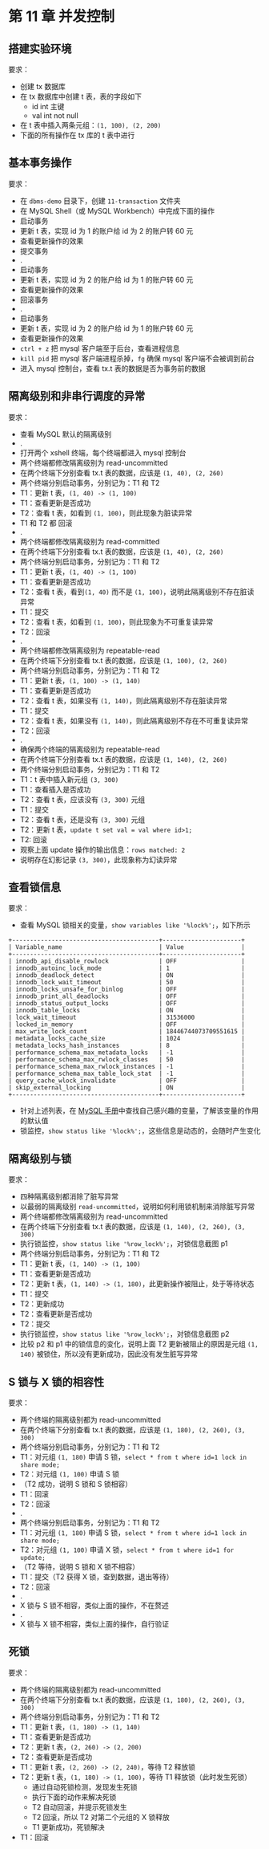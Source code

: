 # 第 11 章 并发控制

## 搭建实验环境

要求：

- 创建 tx 数据库
- 在 tx 数据库中创建 t 表，表的字段如下
  - id int 主键
  - val int not null
- 在 t 表中插入两条元组：`(1, 100), (2, 200)`
- 下面的所有操作在 tx 库的 t 表中进行

## 基本事务操作

要求：

- 在 `dbms-demo` 目录下，创建 `11-transaction` 文件夹
- 在 MySQL Shell（或 MySQL Workbench）中完成下面的操作
- 启动事务
- 更新 t 表，实现 id 为 1 的账户给 id 为 2 的账户转 60 元
- 查看更新操作的效果
- 提交事务
- .
- 启动事务
- 更新 t 表，实现 id 为 2 的账户给 id 为 1 的账户转 60 元
- 查看更新操作的效果
- 回滚事务
- .
- 启动事务
- 更新 t 表，实现 id 为 2 的账户给 id 为 1 的账户转 60 元
- 查看更新操作的效果
- `ctrl + z` 把 mysql 客户端至于后台，查看进程信息
- `kill pid` 把 mysql 客户端进程杀掉，`fg` 确保 mysql 客户端不会被调到前台
- 进入 mysql 控制台，查看 tx.t 表的数据是否为事务前的数据

## 隔离级别和非串行调度的异常

要求：

- 查看 MySQL 默认的隔离级别
- .
- 打开两个 xshell 终端，每个终端都进入 mysql 控制台
- 两个终端都修改隔离级别为 read-uncommitted
- 在两个终端下分别查看 tx.t 表的数据，应该是 `(1, 40), (2, 260)`
- 两个终端分别启动事务，分别记为：T1 和 T2
- T1：更新 t 表，`(1, 40) -> (1, 100)`
- T1：查看更新是否成功
- T2：查看 t 表，如看到 `(1, 100)`，则此现象为脏读异常
- T1 和 T2 都 回滚
- .
- 两个终端都修改隔离级别为 read-committed
- 在两个终端下分别查看 tx.t 表的数据，应该是 `(1, 40), (2, 260)`
- 两个终端分别启动事务，分别记为：T1 和 T2
- T1：更新 t 表，`(1, 40) -> (1, 100)`
- T1：查看更新是否成功
- T2：查看 t 表，看到`(1, 40)` 而不是 `(1, 100)`，说明此隔离级别不存在脏读异常
- T1：提交
- T2：查看 t 表，如看到 `(1, 100)`，则此现象为不可重复读异常
- T2：回滚
- .
- 两个终端都修改隔离级别为 repeatable-read
- 在两个终端下分别查看 tx.t 表的数据，应该是 `(1, 100), (2, 260)`
- 两个终端分别启动事务，分别记为：T1 和 T2
- T1：更新 t 表，`(1, 100) -> (1, 140)`
- T1：查看更新是否成功
- T2：查看 t 表，如果没有 `(1, 140)`，则此隔离级别不存在脏读异常
- T1：提交
- T2：查看 t 表，如果没有 `(1, 140)`，则此隔离级别不存在不可重复读异常
- T2：回滚
- .
- 确保两个终端的隔离级别为 repeatable-read
- 在两个终端下分别查看 tx.t 表的数据，应该是 `(1, 140), (2, 260)`
- 两个终端分别启动事务，分别记为：T1 和 T2
- T1：t 表中插入新元组 `(3, 300)`
- T1：查看插入是否成功
- T2：查看 t 表，应该没有 `(3, 300)` 元组
- T1：提交
- T2：查看 t 表，还是没有 `(3, 300)` 元组
- T2：更新 t 表，`update t set val = val where id>1;`
- T2: 回滚
- 观察上面 update 操作的输出信息：`rows matched: 2`
- 说明存在幻影记录 `(3, 300)`，此现象称为幻读异常

## 查看锁信息

要求：

- 查看 MySQL 锁相关的变量，`show variables like '%lock%';`，如下所示
```
+-----------------------------------------+----------------------+
| Variable_name                           | Value                |
+-----------------------------------------+----------------------+
| innodb_api_disable_rowlock              | OFF                  |
| innodb_autoinc_lock_mode                | 1                    |
| innodb_deadlock_detect                  | ON                   |
| innodb_lock_wait_timeout                | 50                   |
| innodb_locks_unsafe_for_binlog          | OFF                  |
| innodb_print_all_deadlocks              | OFF                  |
| innodb_status_output_locks              | OFF                  |
| innodb_table_locks                      | ON                   |
| lock_wait_timeout                       | 31536000             |
| locked_in_memory                        | OFF                  |
| max_write_lock_count                    | 18446744073709551615 |
| metadata_locks_cache_size               | 1024                 |
| metadata_locks_hash_instances           | 8                    |
| performance_schema_max_metadata_locks   | -1                   |
| performance_schema_max_rwlock_classes   | 50                   |
| performance_schema_max_rwlock_instances | -1                   |
| performance_schema_max_table_lock_stat  | -1                   |
| query_cache_wlock_invalidate            | OFF                  |
| skip_external_locking                   | ON                   |
+-----------------------------------------+----------------------+
```
- 针对上述列表，在 [MySQL 手册](https://dev.mysql.com/doc/refman/8.0/en/)中查找自己感兴趣的变量，了解该变量的作用的默认值
- 锁监控，`show status like '%lock%';`，这些信息是动态的，会随时产生变化

## 隔离级别与锁

要求：

- 四种隔离级别都消除了脏写异常
- 以最弱的隔离级别 `read-uncommitted`，说明如何利用锁机制来消除脏写异常
- 两个终端都修改隔离级别为 read-uncommitted
- 在两个终端下分别查看 tx.t 表的数据，应该是 `(1, 140), (2, 260), (3, 300)`
- 执行锁监控，`show status like '%row_lock%';`，对锁信息截图 p1
- 两个终端分别启动事务，分别记为：T1 和 T2
- T1：更新 t 表，`(1, 140) -> (1, 100)`
- T1：查看更新是否成功
- T2：更新 t 表，`(1, 140) -> (1, 180)`，此更新操作被阻止，处于等待状态
- T1：提交
- T2：更新成功
- T2：查看更新是否成功
- T2：提交
- 执行锁监控，`show status like '%row_lock%';`，对锁信息截图 p2
- 比较 p2 和 p1 中的锁信息的变化，说明上面 T2 更新被阻止的原因是元组 `(1, 140)` 被锁住，所以没有更新成功，因此没有发生脏写异常

## S 锁与 X 锁的相容性


要求：

- 两个终端的隔离级别都为 read-uncommitted
- 在两个终端下分别查看 tx.t 表的数据，应该是 `(1, 180), (2, 260), (3, 300)`
- 两个终端分别启动事务，分别记为：T1 和 T2
- T1：对元组 `(1, 180)` 申请 S 锁，`select * from t where id=1 lock in share mode;`
- T2：对元组 `(1, 100)` 申请 S 锁
- （T2 成功，说明 S 锁和 S 锁相容）
- T1：回滚
- T2：回滚
- .
- 两个终端分别启动事务，分别记为：T1 和 T2
- T1：对元组 `(1, 180)` 申请 S 锁，`select * from t where id=1 lock in share mode;`
- T2：对元组 `(1, 100)` 申请 X 锁，`select * from t where id=1 for update;`
- （T2 等待，说明 S 锁和 X 锁不相容）
- T1：提交（T2 获得 X 锁，查到数据，退出等待）
- T2：回滚
- .
- X 锁与 S 锁不相容，类似上面的操作，不在赘述
- .
- X 锁与 X 锁不相容，类似上面的操作，自行验证

## 死锁

要求：

- 两个终端的隔离级别都为 read-uncommitted
- 在两个终端下分别查看 tx.t 表的数据，应该是 `(1, 180), (2, 260), (3, 300)`
- 两个终端分别启动事务，分别记为：T1 和 T2
- T1：更新 t 表，`(1, 180) -> (1, 140)`
- T1：查看更新是否成功
- T2：更新 t 表，`(2, 260) -> (2, 200)`
- T2：查看更新是否成功
- T1：更新 t 表，`(2, 260) -> (2, 240)`，等待 T2 释放锁
- T2：更新 t 表，`(1, 180) -> (1, 100)`，等待 T1 释放锁（此时发生死锁）
  - 通过自动死锁检测，发现发生死锁
  - 执行下面的动作来解决死锁
  - T2 自动回滚，并提示死锁发生
  - T2 回滚，所以 T2 对第二个元组的 X 锁释放
  - T1 更新成功，死锁解决
- T1：回滚
